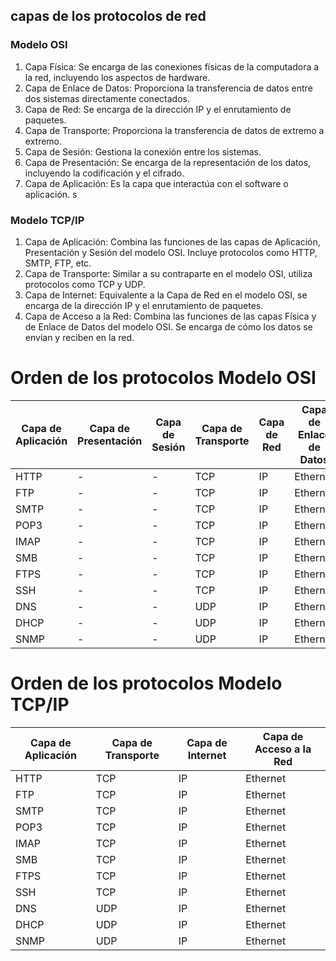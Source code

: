 ## capas de los protocolos de red

### Modelo OSI

1. Capa Física: Se encarga de las conexiones físicas de la computadora a la red, incluyendo los aspectos de hardware.
2. Capa de Enlace de Datos: Proporciona la transferencia de datos entre dos sistemas directamente conectados.
3. Capa de Red: Se encarga de la dirección IP y el enrutamiento de paquetes.
4. Capa de Transporte: Proporciona la transferencia de datos de extremo a extremo.
5. Capa de Sesión: Gestiona la conexión entre los sistemas.
6. Capa de Presentación: Se encarga de la representación de los datos, incluyendo la codificación y el cifrado.
7. Capa de Aplicación: Es la capa que interactúa con el software o aplicación.
s
### Modelo TCP/IP

1. Capa de Aplicación: Combina las funciones de las capas de Aplicación, Presentación y Sesión del modelo OSI. Incluye protocolos como HTTP, SMTP, FTP, etc.
2. Capa de Transporte: Similar a su contraparte en el modelo OSI, utiliza protocolos como TCP y UDP.
3. Capa de Internet: Equivalente a la Capa de Red en el modelo OSI, se encarga de la dirección IP y el enrutamiento de paquetes.
4. Capa de Acceso a la Red: Combina las funciones de las capas Física y de Enlace de Datos del modelo OSI. Se encarga de cómo los datos se envían y reciben en la red.


# Orden de los protocolos Modelo OSI

| Capa de Aplicación | Capa de Presentación | Capa de Sesión | Capa de Transporte | Capa de Red | Capa de Enlace de Datos | Capa Física |
| --- | --- | --- | --- | --- | --- | --- |
| HTTP | - | - | TCP | IP | Ethernet | Cobre |
| FTP | - | - | TCP | IP | Ethernet | Cobre |
| SMTP | - | - | TCP | IP | Ethernet | Cobre |
| POP3 | - | - | TCP | IP | Ethernet | Cobre |
| IMAP | - | - | TCP | IP | Ethernet | Cobre |
| SMB | - | - | TCP | IP | Ethernet | Cobre |
| FTPS | - | - | TCP | IP | Ethernet | Cobre |
| SSH | - | - | TCP | IP | Ethernet | Cobre |
| DNS | - | - | UDP | IP | Ethernet | Cobre |
| DHCP | - | - | UDP | IP | Ethernet | Cobre |
| SNMP | - | - | UDP | IP | Ethernet | Cobre |

# Orden de los protocolos Modelo TCP/IP

| Capa de Aplicación | Capa de Transporte | Capa de Internet | Capa de Acceso a la Red |
| --- | --- | --- | --- |
| HTTP | TCP | IP | Ethernet |
| FTP | TCP | IP | Ethernet |
| SMTP | TCP | IP | Ethernet |
| POP3 | TCP | IP | Ethernet |
| IMAP | TCP | IP | Ethernet |
| SMB | TCP | IP | Ethernet |
| FTPS | TCP | IP | Ethernet |
| SSH | TCP | IP | Ethernet |
| DNS | UDP | IP | Ethernet |
| DHCP | UDP | IP | Ethernet |
| SNMP | UDP | IP | Ethernet |
